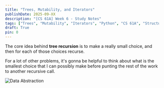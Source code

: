 ```yaml
---
title: "Trees, Mutability, and Iterators"
publishDate: 2025-09-XX
description: "[CS 61A] Week 6 - Study Notes"
tags: ["Trees", "Mutability", "Iterators", "Python", "CS 61A", "Structure and Interpretation of Computer Programs"]
draft: True
pin: 0
---
```


The core idea behind **tree recursion** is to make a really small choice, and then for each of those choices recurse.

For a lot of other problems, it's gonna be helpful to think about what is the smallest choice that I can possibly make before punting the rest of the work to another recursive call.

![Data Abstraction](./_images/07-cs61a-week6/MindMap-dataabstraction.png)